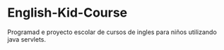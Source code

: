 # English-Kid-Course
Programad e proyecto escolar de cursos de ingles para niños utilizando java servlets.

